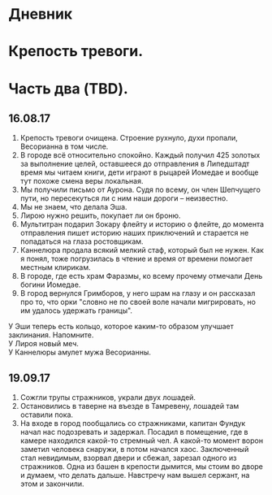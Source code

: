 # Дневник

# Крепость тревоги.

# Часть два (TBD).

## 16.08.17

1. Крепость тревоги очищена. Строение рухнуло, духи пропали, Весорианна в том числе.
2. В городе всё относительно спокойно. Каждый получил 425 золотых за выполнение целей, оставшееся до отправления в Липедштадт время мы читаем книги, дети играют в рыцарей Иомедае и вообще тут похоже смена веры локальная.
3. Мы получили письмо от Аурона. Судя по всему, он член Шепчущего пути, но пересекуться ли с ним наши дороги – неизвестно.
4. Мы не знаем, что делала Эша.
5. Лирою нужно решить, покупает ли он броню.
6. Мультитран подарил Зокару флейту и историю о флейте, до момента отправления пишет историю наших приключений и старается не попадаться на глаза ростовщикам.
7. Каннелюра продала всякий мелкий стаф, который был не нужен. Как я понял, тоже погрузилась в чтение и время от времени помогает местным клирикам.
8. В городе, где есть храм Фаразмы, ко всему прочему отмечали День богини Иомедае.
9. В город вернулся Гримборов, у него шрам на глазу и он рассказал про то, что орки "словно не по своей воле начали мигрировать, но им удалось удержать границы".

У Эши теперь есть кольцо, которое каким-то образом улучшает заклинания. Напомните.  
У Лироя новый меч.  
У Каннелюры амулет мужа Весорианны.  


## 19.09.17

1. Сожгли трупы стражников, украли двух лошадей.
2. Остановились в таверне на въезде в Тамревену, лошадей там оставили пока.
3. На входе в город пообщались со стражниками, капитан Фундук начал нас подозревать и задержал. Посадил в помещение, где в камере находился какой-то стремный чел. А какой-то момент ворон заметил человека снаружи, в потом начался хаос. Заключенный стал невидимым, взорвал двери и сбежал, зарезал одного из стражников. Одна из башен в крепости дымится, мы стоим во дворе и думаем, что делать дальше. Навстречу нам вышел сержант, на этом и закончили.
